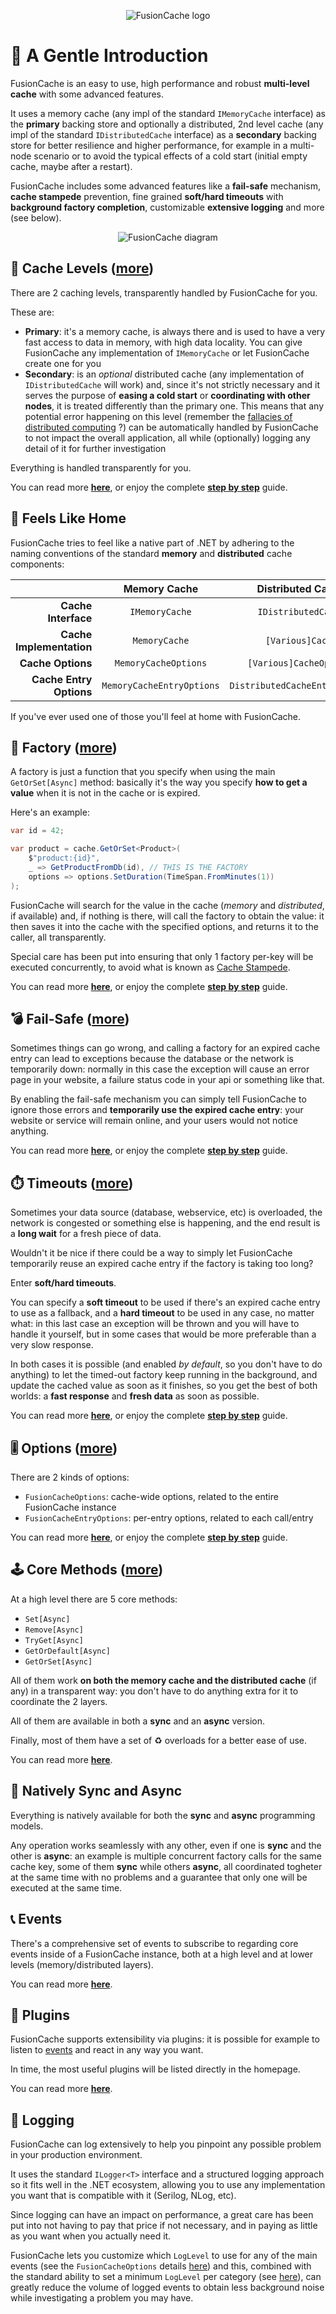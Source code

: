 <div align="center">

![FusionCache logo](logo-128x128.png)

</div>

# :unicorn: A Gentle Introduction

FusionCache is an easy to use, high performance and robust **multi-level cache** with some advanced features.

It uses a memory cache (any impl of the standard `IMemoryCache` interface) as the **primary** backing store and optionally a distributed, 2nd level cache (any impl of the standard `IDistributedCache` interface) as a **secondary** backing store for better resilience and higher performance, for example in a multi-node scenario or to avoid the typical effects of a cold start (initial empty cache, maybe after a restart).

FusionCache includes some advanced features like a **fail-safe** mechanism, **cache stampede** prevention, fine grained **soft/hard timeouts** with **background factory completion**, customizable **extensive logging** and more (see below).


<div style="text-align:center;">

![FusionCache diagram](images/diagram.png)

</div>

## :twisted_rightwards_arrows: Cache Levels ([more](CacheLevels.md))

There are 2 caching levels, transparently handled by FusionCache for you.

These are:
- **Primary**: it's a memory cache, is always there and is used to have a very fast access to data in memory, with high data locality. You can give FusionCache any implementation of `IMemoryCache` or let FusionCache create one for you
- **Secondary**: is an *optional* distributed cache (any implementation of `IDistributedCache` will work) and, since it's not strictly necessary and it serves the purpose of **easing a cold start** or **coordinating with other nodes**, it is treated differently than the primary one. This means that any potential error happening on this level (remember the [fallacies of distributed computing](https://en.wikipedia.org/wiki/Fallacies_of_distributed_computing) ?) can be automatically handled by FusionCache to not impact the overall application, all while (optionally) logging any detail of it for further investigation

Everything is handled transparently for you.

You can read more [**here**](CacheLevels.md), or enjoy the complete [**step by step**](StepByStep.md) guide.
## :house_with_garden: Feels Like Home

FusionCache tries to feel like a native part of .NET by adhering to the naming conventions of the standard **memory** and **distributed** cache components:

|                               | Memory Cache                | Distributed Cache              | Fusion Cache              |
| ---:                          | :---:                       | :---:                          | :---:                     |
| **Cache Interface**           | `IMemoryCache`              | `IDistributedCache`            | `IFusionCache`            |
| **Cache Implementation**      | `MemoryCache`               | `[Various]Cache`               | `FusionCache`             |
| **Cache Options**             | `MemoryCacheOptions`        | `[Various]CacheOptions`        | `FusionCacheOptions`      |
| **Cache Entry Options**       | `MemoryCacheEntryOptions`   | `DistributedCacheEntryOptions` | `FusionCacheEntryOptions` |

If you've ever used one of those you'll feel at home with FusionCache.

## :rocket: Factory ([more](FactoryOptimization.md))

A factory is just a function that you specify when using the main `GetOrSet[Async]` method: basically it's the way you specify **how to get a value** when it is not in the cache or is expired.

Here's an example:

```csharp
var id = 42;

var product = cache.GetOrSet<Product>(
    $"product:{id}",
    _ => GetProductFromDb(id), // THIS IS THE FACTORY
    options => options.SetDuration(TimeSpan.FromMinutes(1))
);
```

FusionCache will search for the value in the cache (*memory* and *distributed*, if available) and, if nothing is there, will call the factory to obtain the value: it then saves it into the cache with the specified options, and returns it to the caller, all transparently.

Special care has been put into ensuring that only 1 factory per-key will be executed concurrently, to avoid what is known as [Cache Stampede](https://en.wikipedia.org/wiki/Cache_stampede).

You can read more [**here**](FactoryOptimization.md), or enjoy the complete [**step by step**](StepByStep.md) guide.

## :bomb: Fail-Safe ([more](FailSafe.md))

Sometimes things can go wrong, and calling a factory for an expired cache entry can lead to exceptions because the database or the network is temporarily down: normally in this case the exception will cause an error page in your website, a failure status code in your api or something like that.

By enabling the fail-safe mechanism you can simply tell FusionCache to ignore those errors and **temporarily use the expired cache entry**: your website or service will remain online, and your users would not notice anything.

You can read more [**here**](FailSafe.md), or enjoy the complete [**step by step**](StepByStep.md) guide.

## :stopwatch: Timeouts ([more](Timeouts.md))

Sometimes your data source (database, webservice, etc) is overloaded, the network is congested or something else is happening, and the end result is a **long wait** for a fresh piece of data.

Wouldn't it be nice if there could be a way to simply let FusionCache temporarily reuse an expired cache entry if the factory is taking too long?

Enter **soft/hard timeouts**.

You can specify a **soft timeout** to be used if there's an expired cache entry to use as a fallback, and a **hard timeout** to be used in any case, no matter what: in this last case an exception will be thrown and you will have to handle it yourself, but in some cases that would be more preferable than a very slow response.

In both cases it is possible (and enabled *by default*, so you don't have to do anything) to let the timed-out factory keep running in the background, and update the cached value as soon as it finishes, so you get the best of both worlds: a **fast response** and **fresh data** as soon as possible.

You can read more [**here**](Timeouts.md), or enjoy the complete [**step by step**](StepByStep.md) guide.

## :level_slider: Options ([more](Options.md))

There are 2 kinds of options:
 
 - `FusionCacheOptions`: cache-wide options, related to the entire FusionCache instance
 - `FusionCacheEntryOptions`: per-entry options, related to each call/entry

You can read more [**here**](Options.md), or enjoy the complete [**step by step**](StepByStep.md) guide.

## :joystick: Core Methods ([more](CoreMethods.md))

At a high level there are 5 core methods:

- `Set[Async]`
- `Remove[Async]`
- `TryGet[Async]`
- `GetOrDefault[Async]`
- `GetOrSet[Async]`

All of them work **on both the memory cache and the distributed cache** (if any) in a transparent way: you don't have to do anything extra for it to coordinate the 2 layers.

All of them are available in both a **sync** and an **async** version.

Finally, most of them have a set of ♻ overloads for a better ease of use.

You can read more [**here**](CoreMethods.md).

## :dizzy: Natively Sync and Async

Everything is natively available for both the **sync** and **async** programming models.

Any operation works seamlessly with any other, even if one is **sync** and the other is **async**: an example is multiple concurrent factory calls for the same cache key, some of them **sync** while others **async**, all coordinated togheter at the same time with no problems and a guarantee that only one will be executed at the same time.

## :telephone_receiver: Events

There's a comprehensive set of events to subscribe to regarding core events inside of a FusionCache instance, both at a high level and at lower levels (memory/distributed layers).

You can read more [**here**](Events.md).

## :jigsaw: Plugins

FusionCache supports extensibility via plugins: it is possible for example to listen to [events](Events.md) and react in any way you want.

In time, the most useful plugins will be listed directly in the homepage.

You can read more [**here**](Plugins.md).

## :page_with_curl: Logging
FusionCache can log extensively to help you pinpoint any possible problem in your production environment.

It uses the standard `ILogger<T>` interface and a structured logging approach so it fits well in the .NET ecosystem, allowing you to use any implementation you want that is compatible with it (Serilog, NLog, etc).

Since logging can have an impact on performance, a great care has been put into not having to pay that price if not necessary, and in paying as little as you want when you actually need it.

FusionCache lets you customize which `LogLevel` to use for any of the main events (see the `FusionCacheOptions` details [here](Options.md#fusioncacheoptions)) and this, combined with the standard ability to set a minimum `LogLevel` per category (see [here](https://docs.microsoft.com/en-us/dotnet/core/extensions/logging#configure-logging)), can greatly reduce the volume of logged events to obtain less background noise while investigating a problem you may have.
